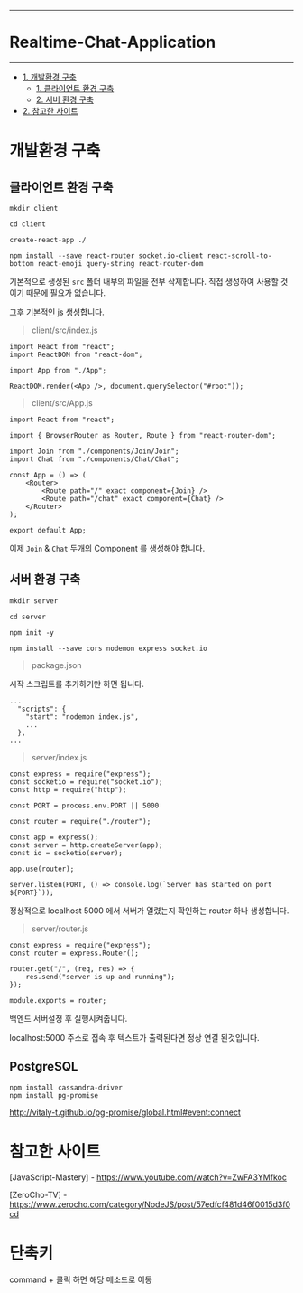 --------------------
# Realtime-Chat-Application
--------------------

- [1. 개발환경 구축](#개발환경-구축?)
    - [1. 클라이언트 환경 구축](#클라이언트-환경-구축)
    - [2. 서버 환경 구축](#서버-환경-구축)
- [2. 참고한 사이트](#참고한-사이트)

# 개발환경 구축

## 클라이언트 환경 구축

~~~
mkdir client

cd client

create-react-app ./

npm install --save react-router socket.io-client react-scroll-to-bottom react-emoji query-string react-router-dom
~~~

기본적으로 생성된 `src` 폴더 내부의 파일을 전부 삭제합니다.
직접 생성하여 사용할 것이기 때문에 필요가 없습니다.

그후 기본적인 js 생성합니다.

> client/src/index.js

~~~
import React from "react";
import ReactDOM from "react-dom";

import App from "./App";

ReactDOM.render(<App />, document.querySelector("#root"));
~~~

> client/src/App.js

~~~
import React from "react";

import { BrowserRouter as Router, Route } from "react-router-dom";

import Join from "./components/Join/Join";
import Chat from "./components/Chat/Chat";

const App = () => (
    <Router>
        <Route path="/" exact component={Join} />
        <Route path="/chat" exact component={Chat} />
    </Router>
);

export default App;
~~~

이제 `Join` & `Chat` 두개의 Component 를 생성해야 합니다.

## 서버 환경 구축

~~~
mkdir server

cd server

npm init -y

npm install --save cors nodemon express socket.io
~~~

> package.json

시작 스크립트를 추가하기만 하면 됩니다.

~~~
...
  "scripts": {
    "start": "nodemon index.js",
    ...
  },
...
~~~

> server/index.js

~~~
const express = require("express");
const socketio = require("socket.io");
const http = require("http");

const PORT = process.env.PORT || 5000

const router = require("./router");

const app = express();
const server = http.createServer(app);
const io = socketio(server);

app.use(router);

server.listen(PORT, () => console.log(`Server has started on port ${PORT}`));
~~~

정상적으로 localhost 5000 에서 서버가 열렸는지 확인하는 router 하나 생성합니다.

> server/router.js

~~~
const express = require("express");
const router = express.Router();

router.get("/", (req, res) => {
    res.send("server is up and running");
});

module.exports = router;
~~~

백엔드 서버설정 후 실행시켜줍니다.

localhost:5000 주소로 접속 후 텍스트가 출력된다면 정상 연결 된것입니다.

## PostgreSQL

~~~
npm install cassandra-driver
npm install pg-promise
~~~

http://vitaly-t.github.io/pg-promise/global.html#event:connect


# 참고한 사이트

[JavaScript-Mastery] - https://www.youtube.com/watch?v=ZwFA3YMfkoc

[ZeroCho-TV] - https://www.zerocho.com/category/NodeJS/post/57edfcf481d46f0015d3f0cd

# 단축키

command + 클릭 하면 해당 메소드로 이동